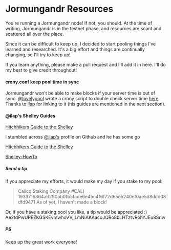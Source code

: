 # Jormungandr Resources

You're running a Jormungandr node! If not, you should. At the time of writing, Jormungandr is in the testnet phase, and resources are scant and scattered all over the place.

Since it can be difficult to keep up, I decided to start pooling things I've learned and researched. It's a big effort and things are continually changing, so I'll try to keep up!

If you learn anything, please make a pull request and I'll add it in here. I'll do my best to give credit throughout!

#### crony.conf keep pool time in sync

Jormungandr won't be able to make blocks if your server time is out of sync. [@lovelypool](https://github.com/lovelypool) wrote a crony script to double check server time [here](https://github.com/lovelypool/cardano_stuff/blob/master/chrony.conf). Thanks to [ilap](https://gist.github.com/ilap) for linking to it (his guides are mentioned in the next section).

#### @ilap's Shelley Guides

[Hitchhikers Guide to the Shelley](https://gist.github.com/ilap/af8282ff5f81ee5f763fc9994e36b526)

I stumbled across [@ilap's](https://gist.github.com/ilap) profile on Github and he has some go

[Hitchhikers Guide to the Shelley](https://gist.github.com/ilap/af8282ff5f81ee5f763fc9994e36b526)

[Shelley-HowTo](https://gist.github.com/ilap/54027fe9af0513c2701dc556221198b2)

##### Send a tip
If you appreciate my efforts, it would make my day if you stake to my pool:
> Calico Staking Company 
> #CALI
> 1933716364a62905b0fb5fade6e45c4f6f72d65e5240ef0ae5d8ddd08dfd9471
As of yet, I haven't made a block!

Or, if you have a staking pool you like, a tip would be appreciated :)
Ae2tdPwUPEZKGSKEvmwhoVVjjLmNiAKAacoJQRo8bLHTztvRohYJEu8Sriw

##### PS
Keep up the great work everyone!
